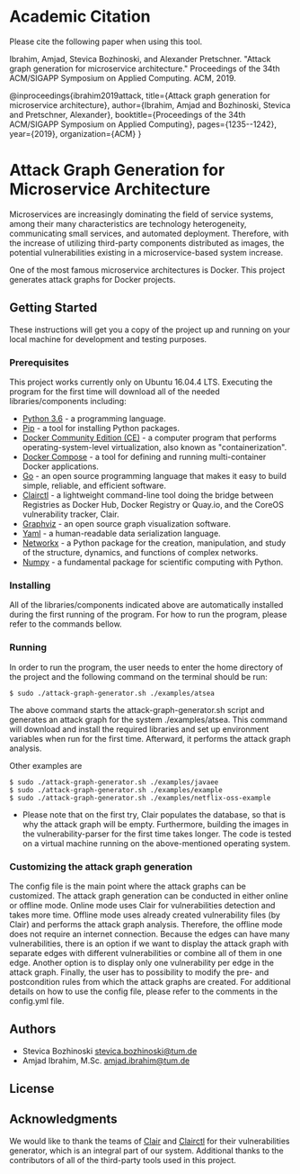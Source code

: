 # Academic Citation 
Please cite the following paper when using this tool. 

Ibrahim, Amjad, Stevica Bozhinoski, and Alexander Pretschner. "Attack graph generation for microservice architecture." Proceedings of the 34th ACM/SIGAPP Symposium on Applied Computing. ACM, 2019.

@inproceedings{ibrahim2019attack,
  title={Attack graph generation for microservice architecture},
  author={Ibrahim, Amjad and Bozhinoski, Stevica and Pretschner, Alexander},
  booktitle={Proceedings of the 34th ACM/SIGAPP Symposium on Applied Computing},
  pages={1235--1242},
  year={2019},
  organization={ACM}
}

# Attack Graph Generation for Microservice Architecture

Microservices are increasingly dominating the field of service systems, among their many characteristics are technology heterogeneity, communicating small services, and automated deployment.
Therefore, with the increase of utilizing third-party components
distributed as images, the potential vulnerabilities existing in a
microservice-based system increase.

One of the most famous microservice architectures is Docker. This project generates attack graphs for Docker projects.

## Getting Started

These instructions will get you a copy of the project up and running on your local machine for development and testing purposes.

### Prerequisites

This project works currently only on Ubuntu 16.04.4 LTS. Executing the program for the first time will download all of the needed libraries/components including:

* [Python 3.6](https://www.python.org/downloads/) - a programming language.
* [Pip](https://pypi.org/project/pip/) - a tool for installing Python packages.
* [Docker Community Edition (CE)](https://docs.docker.com/install/linux/docker-ce/ubuntu/) - a computer program that performs operating-system-level virtualization, also known as "containerization".
* [Docker Compose](https://docs.docker.com/compose/) - a tool for defining and running multi-container Docker applications.
* [Go](https://github.com/golang/go) - an open source programming language that makes it easy to build simple, reliable, and efficient software.
* [Clairctl](https://github.com/jgsqware/clairctl) - a lightweight command-line tool doing the bridge between Registries as Docker Hub, Docker Registry or Quay.io, and the CoreOS vulnerability tracker, Clair.
* [Graphviz](https://www.graphviz.org/) - an open source graph visualization software.
* [Yaml](http://yaml.org/) - a human-readable data serialization language.
* [Networkx](https://networkx.github.io/) - a Python package for the creation, manipulation, and study of the structure, dynamics, and functions of complex networks.
* [Numpy](http://www.numpy.org/) - a fundamental package for scientific computing with Python.

### Installing

All of the libraries/components indicated above are automatically installed during the first running of the program. For how to run the program, please refer to the commands bellow.

### Running

In order to run the program, the user needs to enter the home directory of the project and the following command on the terminal should be run:

```
$ sudo ./attack-graph-generator.sh ./examples/atsea

```

The above command starts the attack-graph-generator.sh script and generates an attack graph for the system ./examples/atsea. This command will download and install the required libraries and set up environment variables when run for the first time. Afterward, it performs the attack graph analysis.

Other examples are
```
$ sudo ./attack-graph-generator.sh ./examples/javaee
$ sudo ./attack-graph-generator.sh ./examples/example
$ sudo ./attack-graph-generator.sh ./examples/netflix-oss-example

```

* Please note that on the first try, Clair populates the database, so that is why the attack graph will be empty. Furthermore, building the images in the vulnerability-parser for the first time takes longer. The code is tested on a virtual machine running on the above-mentioned operating system.

### Customizing the attack graph generation

The config file is the main point where the attack graphs can be customized. The attack graph generation can be conducted in either online or offline mode. Online mode uses Clair for vulnerabilities detection and takes more time. Offline mode uses already created vulnerability files (by Clair) and performs the attack graph analysis. Therefore, the offline mode does not require an internet connection. Because the edges can have many vulnerabilities, there is an option if we want to display the attack graph with separate edges with different vulnerabilities or combine all of them in one edge. Another option is to display only one vulnerability per edge in the attack graph. Finally, the user has to possibility to modify the pre- and postcondition rules from which the attack graphs are created. For additional details on how to use the config file, please refer to the comments in the config.yml file.

## Authors

* Stevica Bozhinoski stevica.bozhinoski@tum.de
* Amjad Ibrahim, M.Sc. amjad.ibrahim@tum.de

## License

## Acknowledgments

We would like to thank the teams of [Clair](https://github.com/coreos/clair) and [Clairctl](https://github.com/jgsqware/clairctl) for their vulnerabilities generator, which is an integral part of our system. Additional thanks to the contributors of all of the third-party tools used in this project.
